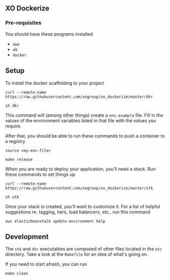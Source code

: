 XO Dockerize
---

### Pre-requisites

You should have these programs installed

- `aws`
- `eb`
- `docker`


## Setup

To install the docker scaffolding to your project

```
curl --remote-name https://raw.githubusercontent.com/xogroup/xo_dockerize/master/dkr

sh dkr
```

This command will (among other things) create a `env.example` file. Fill in the
values of the environment variables listed in that file with the values you
require.

After that, you should be able to run these commands to push a container to a
registry


```
source <my-env-file>

make release
```

When you are ready to deploy your application, you'll need a stack. Run these
commands to set things up


```
curl --remote-name https://raw.githubusercontent.com/xogroup/xo_dockerize/master/stk

sh stk
```

Once your stack is created, you'll want to customize it. For a list of helpful
suggestions re. tagging, tiers, load balancers, etc., run this command


```
aws elasticbeanstalk update-environment help
```


## Development

The `stk` and `dkr` executables are composed of other files located in the `etc`
directory. Take a look at the `Makefile` for an idea of what's going on.

If you need to start afresh, you can run

```
make clean
```
